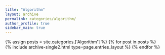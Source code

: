```yaml
---
title: "Algorithm"
layout: archive
permalink: categories/algorithm/
author_profile: true
sidebar_main: true
---
```


{% assign posts = site.categories.['Algorithm'] %}
{% for post in posts %} {% include archive-single2.html type=page.entries_layout %} {% endfor %}